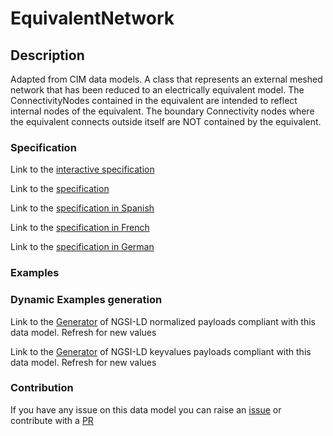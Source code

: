 # EquivalentNetwork

## Description 

Adapted from CIM data models. A class that represents an external meshed network that has been reduced to an electrically equivalent model. The ConnectivityNodes contained in the equivalent are intended to reflect internal nodes of the equivalent. The boundary Connectivity nodes where the equivalent connects outside itself are NOT contained by the equivalent.
### Specification

Link to the [interactive specification](https://swagger.lab.fiware.org/?url=https://smart-data-models.github.io/dataModel.EnergyCIM/EquivalentNetwork/swagger.yaml)

Link to the [specification](https://smart-data-models.github.io/dataModel.EnergyCIM/EquivalentNetwork/doc/spec.md)

Link to the [specification in Spanish](https://smart-data-models.github.io/dataModel.EnergyCIM/EquivalentNetwork/doc/spec_ES.md)

Link to the [specification in French](https://smart-data-models.github.io/dataModel.EnergyCIM/EquivalentNetwork/doc/spec_FR.md)

Link to the [specification in German](https://smart-data-models.github.io/dataModel.EnergyCIM/EquivalentNetwork/doc/spec_DE.md)
### Examples
### Dynamic Examples generation

Link to the [Generator](https://smartdatamodels.org/extra/ngsi-ld_generator_v0.92.php?schemaUrl=https://raw.githubusercontent.com/smart-data-models/dataModel.EnergyCIM/master/EquivalentNetwork/schema.json&email=info@smartdatamodels.org) of NGSI-LD normalized payloads compliant with this data model. Refresh for new values

Link to the [Generator](https://smartdatamodels.org/extra/ngsi-ld_generator_keyvalues_v0.92.php?schemaUrl=https://raw.githubusercontent.com/smart-data-models/dataModel.EnergyCIM/master/EquivalentNetwork/schema.json&email=info@smartdatamodels.org) of NGSI-LD keyvalues payloads compliant with this data model. Refresh for new values
### Contribution

 If you have any issue on this data model you can raise an [issue](https://github.com/smart-data-models/dataModel.EnergyCIM/issues)  or contribute with a [PR](https://github.com/smart-data-models/dataModel.EnergyCIM/pulls)